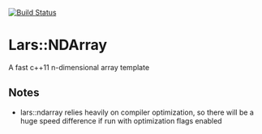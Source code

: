 [![Build Status](https://travis-ci.com/TheLartians/NDArray2.svg?branch=master)](https://travis-ci.com/TheLartians/NDArray2)

# Lars::NDArray
A fast c++11 n-dimensional array template

## Notes
- lars::ndarray relies heavily on compiler optimization, so there will be a huge speed difference if run with optimization flags enabled
